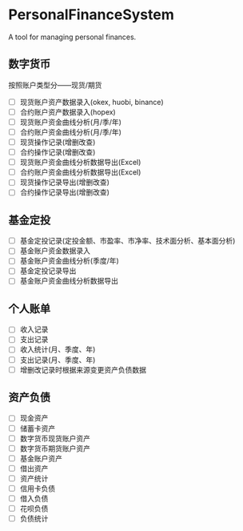 # PersonalFinanceSystem

A tool for managing personal finances.

## 数字货币

按照账户类型分——现货/期货

- [ ] 现货账户资产数据录入(okex, huobi, binance)
- [ ] 合约账户资产数据录入(hopex)
- [ ] 现货账户资金曲线分析(月/季/年)
- [ ] 合约账户资金曲线分析(月/季/年)
- [ ] 现货操作记录(增删改查)
- [ ] 合约操作记录(增删改查)
- [ ] 现货账户资金曲线分析数据导出(Excel)
- [ ] 合约账户资金曲线分析数据导出(Excel)
- [ ] 现货操作记录导出(增删改查)
- [ ] 合约操作记录导出(增删改查)

## 基金定投

- [ ] 基金定投记录(定投金额、市盈率、市净率、技术面分析、基本面分析)
- [ ] 基金账户资金数据录入
- [ ] 基金账户资金曲线分析(季度/年)
- [ ] 基金定投记录导出
- [ ] 基金账户资金曲线分析数据导出

## 个人账单

- [ ] 收入记录
- [ ] 支出记录
- [ ] 收入统计(月、季度、年)
- [ ] 支出记录(月、季度、年)
- [ ] 增删改记录时根据来源变更资产负债数据

## 资产负债

- [ ] 现金资产
- [ ] 储蓄卡资产
- [ ] 数字货币现货账户资产
- [ ] 数字货币期货账户资产
- [ ] 基金账户资产
- [ ] 借出资产
- [ ] 资产统计
- [ ] 信用卡负债
- [ ] 借入负债
- [ ] 花呗负债
- [ ] 负债统计
